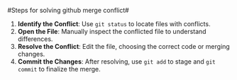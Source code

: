 #Steps for solving github merge conflict#

1. **Identify the Conflict**: Use `git status` to locate files with conflicts.
2. **Open the File**: Manually inspect the conflicted file to understand differences.
3. **Resolve the Conflict**: Edit the file, choosing the correct code or merging changes.
4. **Commit the Changes**: After resolving, use `git add` to stage and `git commit` to finalize the merge.
